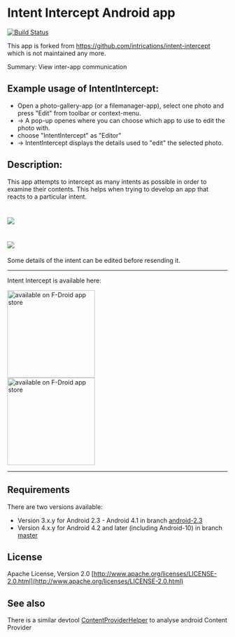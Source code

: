 Intent Intercept Android app
============================

[![Build Status](https://travis-ci.org/k3b/intent-intercept.svg?branch=master)](https://travis-ci.org/k3b/intent-intercept)

This app is forked from https://github.com/intrications/intent-intercept which is not maintained any more.

Summary: View inter-app communication

## Example usage of IntentIntercept:

* Open a photo-gallery-app (or a filemanager-app), select one photo and press "Edit" from toolbar or context-menu.
* -> A pop-up openes where you can choose which app to use to edit the photo with.
* choose "IntentIntercept" as "Editor"
* -> IntentIntercept displays the details used to "edit" the selected photo.

## Description:

This app attempts to intercept as many intents as possible in order to examine
their contents. This helps when trying to develop an app that reacts to a
particular intent.

# ![](https://raw.githubusercontent.com/k3b/intent-intercept/master/fastlane/metadata/android/en-US/images/featureGraphic.png)

# ![](https://raw.githubusercontent.com/k3b/intent-intercept/master/fastlane/metadata/android/en-US/images/phoneScreenshots/1-Intercept.png)

Some details of the intent can be edited before resending it.

---

Intent Intercept is available here:

[<img src="https://f-droid.org/badge/get-it-on.png" alt="available on F-Droid app store" width="200" >](https://f-droid.org/packages/de.k3b.android.intentintercept/)<br/>
[<img src="https://github.com/k3b/intent-intercept/raw/master/app/src/debug/res/drawable/qr_code_url_intent_intercept_fdroid.png" alt="available on F-Droid app store" height="200" width="200">](https://f-droid.org/packages/de.k3b.android.intentintercept/)

---

## Requirements

There are two versions available:

* Version 3.x.y for Android 2.3 - Android 4.1 in branch [android-2.3](https://github.com/k3b/intent-intercept/tree/android-2.3)
* Version 4.x.y for Android 4.2 and later (including Android-10) in branch [master](https://github.com/k3b/intent-intercept/tree/master)

## License
Apache License, Version 2.0
[http://www.apache.org/licenses/LICENSE-2.0.html](http://www.apache.org/licenses/LICENSE-2.0.html)

## See also
There is a similar devtool [ContentProviderHelper](https://github.com/k3b/ContentProviderHelper/) to analyse android Content Provider
